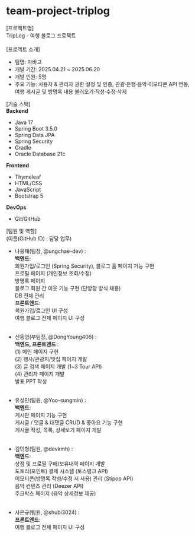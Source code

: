 # team-project-triplog
[프로젝트명] <br>
TripLog - 여행 블로그 프로젝트 <br><br>
[프로젝트 소개] <br>
- 팀명: 자바고 <br>
- 개발 기간: 2025.04.21 ~ 2025.06.20 <br>
- 개발 인원: 5명 <br>
- 주요 기능: 사용자 & 관리자 권한 설정 및 인증, 관광·은행·음악·이모티콘 API 연동, 여행 게시글 및 방명록 내용 불러오기·작성·수정·삭제 <br>

[기술 스택] <br>
<b>Backend</b>
- Java 17
- Spring Boot 3.5.0
- Spring Data JPA
- Spring Security
- Gradle
- Oracle Database 21c

<b>Frontend</b>
- Thymeleaf <br>
- HTML/CSS <br>
- JavaScript <br>
- Bootstrap 5 <br>

<b>DevOps</b> <br>
- Git/GitHub <br>

[팀원 및 역할] <br>
(이름(GitHub ID) : 담당 업무) <br>
- 나웅채(팀장, @ungchae-dev) : <br>
  <b>백엔드</b>: <br>
  회원가입/로그인 (Spring Security),
  블로그 홈 페이지 기능 구현 <br>
  프로필 페이지 (개인정보 조회/수정) <br>
  방명록 페이지 <br>
  블로그 회원 간 이웃 기능 구현 (단방향 방식 채용) <br>
  DB 전체 관리 <br>
  <b>프론트엔드</b>: <br>회원가입/로그인 UI 구성 <br>
  여행 블로그 전체 페이지 UI 구성 <br><br>

- 신동영(부팀장, @DongYoung406) : <br>
  <b>백엔드, 프론트엔드</b> : <br>
  (1) 메인 페이지 구현 <br>
  (2) 행사/관광지/맛집 페이지 개발 <br>
  (3) 글 검색 페이지 개발 (1~3 Tour API) <br>
  (4) 관리자 페이지 개발 <br>
  발표 PPT 작성 <br><br>

- 유성민(팀원, @Yoo-sungmin) : <br>
  <b>백엔드</b>: <br>
  게시판 페이지 기능 구현 <br>
  게시글 / 댓글 & 대댓글 CRUD & 좋아요 기능 구현 <br>
  게시글 작성, 목록, 상세보기 페이지 개발 <br><br>

- 김민형(팀원, @devkmh) : <br>
  <b>백엔드</b>: <br>
  상점 및 프로필 구매/보유내역 페이지 개발 <br>
  도토리(포인트) 결제 시스템 (토스뱅크 API) <br>
  이모티콘(방명록 작성/수정 시 사용) 관리 (Stipop API) <br>
  음악 컨텐츠 관리 (Deezer API)  <br>
  주크박스 페이지 (음악 상세정보 제공) <br><br>

- 사은규(팀원, @shubi3024) :  <br>
  <b>프론트엔드</b>: <br>
  여행 블로그 전체 페이지 UI 구성 <br><br>
